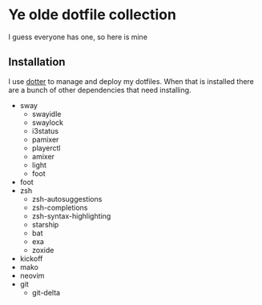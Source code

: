 
# Ye olde dotfile collection

I guess everyone has one, so here is mine

## Installation

I use [dotter](https://github.com/SuperCuber/dotter) to manage and deploy my dotfiles.
When that is installed there are a bunch of other dependencies that need installing.

* sway
  * swayidle
  * swaylock
  * i3status
  * pamixer
  * playerctl
  * amixer
  * light
  * foot
* foot
* zsh
  * zsh-autosuggestions
  * zsh-completions
  * zsh-syntax-highlighting
  * starship
  * bat
  * exa
  * zoxide
* kickoff
* mako
* neovim
* git
  * git-delta
